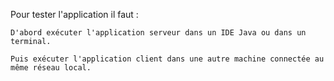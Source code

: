 Pour tester l'application il faut :
    
    D'abord exécuter l'application serveur dans un IDE Java ou dans un terminal.
    
    Puis exécuter l'application client dans une autre machine connectée au même réseau local.
